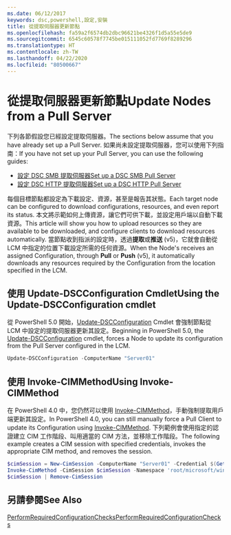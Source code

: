 ```yaml
---
ms.date: 06/12/2017
keywords: dsc,powershell,設定,安裝
title: 從提取伺服器更新節點
ms.openlocfilehash: fa59a2f6574db2dbc96621be4326f1d5a55e5de9
ms.sourcegitcommit: 6545c60578f7745be015111052fd7769f8289296
ms.translationtype: HT
ms.contentlocale: zh-TW
ms.lasthandoff: 04/22/2020
ms.locfileid: "80500667"
---
```

# <a name="update-nodes-from-a-pull-server"></a><span data-ttu-id="38530-103">從提取伺服器更新節點</span><span class="sxs-lookup"><span data-stu-id="38530-103">Update Nodes from a Pull Server</span></span>

<span data-ttu-id="38530-104">下列各節假設您已經設定提取伺服器。</span><span class="sxs-lookup"><span data-stu-id="38530-104">The sections below assume that you have already set up a Pull Server.</span></span> <span data-ttu-id="38530-105">如果尚未設定提取伺服器，您可以使用下列指南：</span><span class="sxs-lookup"><span data-stu-id="38530-105">If you have not set up your Pull Server, you can use the following guides:</span></span>

- [<span data-ttu-id="38530-106">設定 DSC SMB 提取伺服器</span><span class="sxs-lookup"><span data-stu-id="38530-106">Set up a DSC SMB Pull Server</span></span>](pullServerSmb.md)
- [<span data-ttu-id="38530-107">設定 DSC HTTP 提取伺服器</span><span class="sxs-lookup"><span data-stu-id="38530-107">Set up a DSC HTTP Pull Server</span></span>](pullServer.md)

<span data-ttu-id="38530-108">每個目標節點都設定為下載設定、資源，甚至是報告其狀態。</span><span class="sxs-lookup"><span data-stu-id="38530-108">Each target node can be configured to download configurations, resources, and even report its status.</span></span> <span data-ttu-id="38530-109">本文將示範如何上傳資源，讓它們可供下載，並設定用戶端以自動下載資源。</span><span class="sxs-lookup"><span data-stu-id="38530-109">This article will show you how to upload resources so they are available to be downloaded, and configure clients to download resources automatically.</span></span> <span data-ttu-id="38530-110">當節點收到指派的設定時，透過**提取**或**推送** (v5)，它就會自動從 LCM 中指定的位置下載設定所需的任何資源。</span><span class="sxs-lookup"><span data-stu-id="38530-110">When the Node's receives an assigned Configuration, through **Pull** or **Push** (v5), it automatically downloads any resources required by the Configuration from the location specified in the LCM.</span></span>

## <a name="using-the-update-dscconfiguration-cmdlet"></a><span data-ttu-id="38530-111">使用 Update-DSCConfiguration Cmdlet</span><span class="sxs-lookup"><span data-stu-id="38530-111">Using the Update-DSCConfiguration cmdlet</span></span>

<span data-ttu-id="38530-112">從 PowerShell 5.0 開始，[Update-DSCConfiguration](/powershell/module/psdesiredstateconfiguration/update-dscconfiguration) Cmdlet 會強制節點從 LCM 中設定的提取伺服器更新其設定。</span><span class="sxs-lookup"><span data-stu-id="38530-112">Beginning in PowerShell 5.0, the [Update-DSCConfiguration](/powershell/module/psdesiredstateconfiguration/update-dscconfiguration) cmdlet, forces a Node to update its configuration from the Pull Server configured in the LCM.</span></span>

```powershell
Update-DSCConfiguration -ComputerName "Server01"
```

## <a name="using-invoke-cimmethod"></a><span data-ttu-id="38530-113">使用 Invoke-CIMMethod</span><span class="sxs-lookup"><span data-stu-id="38530-113">Using Invoke-CIMMethod</span></span>

<span data-ttu-id="38530-114">在 PowerShell 4.0 中，您仍然可以使用 [Invoke-CIMMethod](/powershell/module/cimcmdlets/invoke-cimmethod)，手動強制提取用戶端更新其設定。</span><span class="sxs-lookup"><span data-stu-id="38530-114">In PowerShell 4.0, you can still manually force a Pull Client to update its Configuration using [Invoke-CIMMethod](/powershell/module/cimcmdlets/invoke-cimmethod).</span></span> <span data-ttu-id="38530-115">下列範例會使用指定的認證建立 CIM 工作階段、叫用適當的 CIM 方法，並移除工作階段。</span><span class="sxs-lookup"><span data-stu-id="38530-115">The following example creates a CIM session with specified credentials, invokes the appropriate CIM method, and removes the session.</span></span>

```powershell
$cimSession = New-CimSession -ComputerName "Server01" -Credential $(Get-Credential)
Invoke-CimMethod -CimSession $cimSession -Namespace 'root/microsoft/windows/desiredstateconfiguration' -Class 'MSFT_DscLocalConfigurationManager' -MethodName 'PerformRequiredConfigurationChecks' -Arguments @{ 'Flags' = [uint32]1 } -Verbose
$cimSession | Remove-CimSession
```

## <a name="see-also"></a><span data-ttu-id="38530-116">另請參閱</span><span class="sxs-lookup"><span data-stu-id="38530-116">See Also</span></span>

[<span data-ttu-id="38530-117">PerformRequiredConfigurationChecks</span><span class="sxs-lookup"><span data-stu-id="38530-117">PerformRequiredConfigurationChecks</span></span>](../reference/mof-classes/msft-dsclocalconfigurationmanager-performrequiredconfigurationchecks.md)
